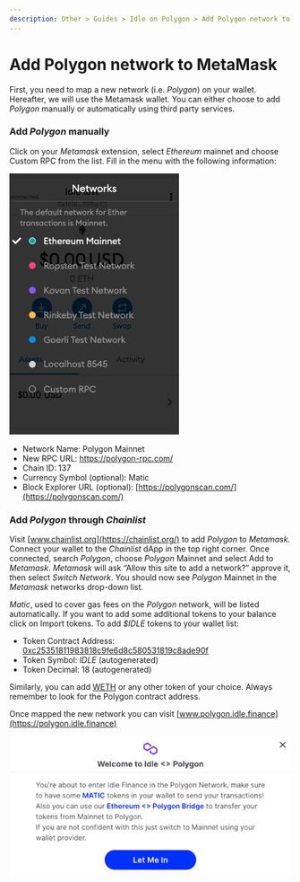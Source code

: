 ```yaml
---
description: Other > Guides > Idle on Polygon > Add Polygon network to MetaMask
---
```


# Add Polygon network to MetaMask

First, you need to map a new network (i.e. _Polygon_) on your wallet. Hereafter, we will use the Metamask wallet. You can either choose to add _Polygon_ manually or automatically using third party services.

### Add _Polygon_ manually

Click on your _Metamask_ extension, select _Ethereum_ mainnet and choose Custom RPC from the list. Fill in the menu with the following information:

![Metamask's network list before adding Polygon](<../../../.gitbook/assets/Screenshot 2021-10-23 at 11.49.18.png>)

* Network Name: Polygon Mainnet&#x20;
* New RPC URL: [https://polygon-rpc.com/ ](https://polygon-rpc.com/)
* Chain ID: 137&#x20;
* Currency Symbol (optional): Matic&#x20;
* Block Explorer URL (optional): [https://polygonscan.com/](https://polygonscan.com/)

### Add _Polygon_ through _Chainlist_

Visit [www.chainlist.org](https://chainlist.org/) to add _Polygon_ to _Metamask_. Connect your wallet to the _Chainlist_ dApp in the top right corner. Once connected, search _Polygon_, choose _Polygon_ Mainnet and select Add to _Metamask_. _Metamask_ will ask “Allow this site to add a network?” approve it, then select _Switch Network_. You should now see _Polygon_ Mainnet in the _Metamask_ networks drop-down list.

_Matic_, used to cover gas fees on the _Polygon_ network, will be listed automatically. If you want to add some additional tokens to your balance click on Import tokens. To add _$IDLE_ tokens to your wallet list:

* Token Contract Address: [0xc25351811983818c9fe6d8c580531819c8ade90f](https://polygonscan.com/token/0xc25351811983818c9fe6d8c580531819c8ade90f)
* Token Symbol: _IDLE_ (autogenerated)
* Token Decimal: 18 (autogenerated)

Similarly, you can add [WETH](https://polygonscan.com/token/0x7ceb23fd6bc0add59e62ac25578270cff1b9f619) or any other token of your choice. Always remember to look for the Polygon contract address.

Once mapped the new network you can visit [www.polygon.idle.finance](https://polygon.idle.finance)

![Idle <> Polygon](<../../../.gitbook/assets/Idle  Polygon (2).png>)

